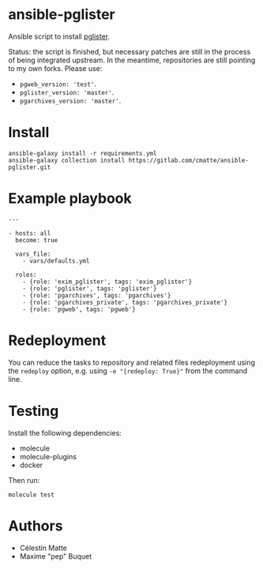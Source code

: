 # ansible-pglister

Ansible script to install [pglister](https://gitlab.com/pglister/pglister).

Status: the script is finished, but necessary patches are still in the process of being integrated upstream. In the meantime, repositories are still pointing to my own forks. Please use:
- `pgweb_version: 'test'`.
- `pglister_version: 'master'`.
- `pgarchives_version: 'master'`.

# Install

```
ansible-galaxy install -r requirements.yml
ansible-galaxy collection install https://gitlab.com/cmatte/ansible-pglister.git
```

# Example playbook

```
---

- hosts: all
  become: true

  vars_file:
    - vars/defaults.yml

  roles:
    - {role: 'exim_pglister', tags: 'exim_pglister'}
    - {role: 'pglister', tags: 'pglister'}
    - {role: 'pgarchives', tags: 'pgarchives'}
    - {role: 'pgarchives_private', tags: 'pgarchives_private'}
    - {role: 'pgweb', tags: 'pgweb'}
```

# Redeployment

You can reduce the tasks to repository and related files redeployment using the `redeploy` option, e.g. using `-e "{redeploy: True}"` from the command line.

# Testing

Install the following dependencies:
- molecule
- molecule-plugins
- docker

Then run:
```
molecule test
```

# Authors

- Célestin Matte
- Maxime "pep" Buquet
